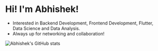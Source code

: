 # Hi! I'm Abhishek!

- Interested in Backend Development, Frontend Development, Flutter, Data Science and Data Analysis.
- Always up for networking and collaboration!

![Abhishek's GitHub stats](https://github-readme-stats.vercel.app/api?username=its-me-abhishek&show_icons=true&theme=one_dark_pro)
